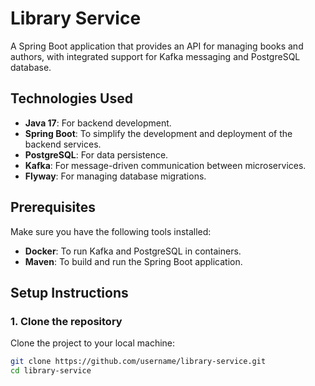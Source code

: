 # Library Service

A Spring Boot application that provides an API for managing books and authors, with integrated support for Kafka messaging and PostgreSQL database.

## Technologies Used

- **Java 17**: For backend development.
- **Spring Boot**: To simplify the development and deployment of the backend services.
- **PostgreSQL**: For data persistence.
- **Kafka**: For message-driven communication between microservices.
- **Flyway**: For managing database migrations.

## Prerequisites

Make sure you have the following tools installed:

- **Docker**: To run Kafka and PostgreSQL in containers.
- **Maven**: To build and run the Spring Boot application.

## Setup Instructions

### 1. Clone the repository

Clone the project to your local machine:

```bash
git clone https://github.com/username/library-service.git
cd library-service
